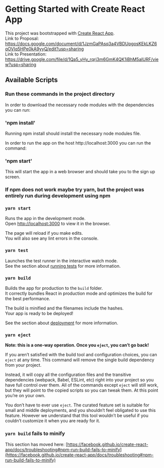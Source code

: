 # Getting Started with Create React App

This project was bootstrapped with [Create React App](https://github.com/facebook/create-react-app). </br>
Link to Proposal: https://docs.google.com/document/d/1JzmGaPAsq3a4VBDUpgosKEkLKZ6qOVIq5HPe0kA9yyQ/edit?usp=sharing </br>
Link to Presentation: https://drive.google.com/file/d/1Qa5_yHy_rqrj3m6GmK4QK1iBhM5aIURF/view?usp=sharing

## Available Scripts

### Run these commands in the project directory

In order to download the necessary node modules with the dependencies you can run:

### 'npm install'

Running npm install should install the necessary node modules file.


In order to run the app on the host http://localhost:3000 you can run the command:

### 'npm start'

This will start the app in a web browser and should take you to the sign up screen.





### If npm does not work maybe try yarn, but the project was entirely run during development using npm

### `yarn start`

Runs the app in the development mode.\
Open [http://localhost:3000](http://localhost:3000) to view it in the browser.

The page will reload if you make edits.\
You will also see any lint errors in the console.

### `yarn test`

Launches the test runner in the interactive watch mode.\
See the section about [running tests](https://facebook.github.io/create-react-app/docs/running-tests) for more information.

### `yarn build`

Builds the app for production to the `build` folder.\
It correctly bundles React in production mode and optimizes the build for the best performance.

The build is minified and the filenames include the hashes.\
Your app is ready to be deployed!

See the section about [deployment](https://facebook.github.io/create-react-app/docs/deployment) for more information.

### `yarn eject`

**Note: this is a one-way operation. Once you `eject`, you can’t go back!**

If you aren’t satisfied with the build tool and configuration choices, you can `eject` at any time. This command will remove the single build dependency from your project.

Instead, it will copy all the configuration files and the transitive dependencies (webpack, Babel, ESLint, etc) right into your project so you have full control over them. All of the commands except `eject` will still work, but they will point to the copied scripts so you can tweak them. At this point you’re on your own.

You don’t have to ever use `eject`. The curated feature set is suitable for small and middle deployments, and you shouldn’t feel obligated to use this feature. However we understand that this tool wouldn’t be useful if you couldn’t customize it when you are ready for it.


### `yarn build` fails to minify

This section has moved here: [https://facebook.github.io/create-react-app/docs/troubleshooting#npm-run-build-fails-to-minify](https://facebook.github.io/create-react-app/docs/troubleshooting#npm-run-build-fails-to-minify)
